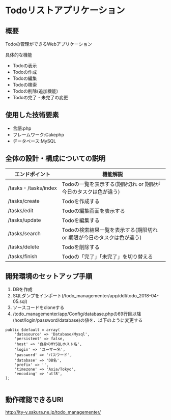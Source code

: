 # Todoリストアプリケーション

## 概要

Todoの管理ができるWebアプリケーション

具体的な機能

* Todoの表示
* Todoの作成
* Todoの編集
* Todoの検索
* Todoの削除(追加機能)
* Todoの完了・未完了の変更

## 使用した技術要素

* 言語:php
* フレームワーク:Cakephp
* データベース:MySQL


## 全体の設計・構成についての説明


| エンドポイント         | 機能解説                                                                                                    |
|--------------|----------------------------------------------------------------------------------------------------------------|
| /tasks・/tasks/index           | Todoの一覧を表示する(期限切れ or 期限が今日のタスクは色が違う)                           |
| /tasks/create         | Todoを作成する                                                          |
| /tasks/edit         | Todoの編集画面を表示する                                                          |
| /tasks/update | Todoを編集する　|
| /tasks/search        | Todoの検索結果一覧を表示する(期限切れ or 期限が今日のタスクは色が違う)                     |
| /tasks/delete       |  Todoを削除する                                                               |
| /tasks/finish | Todoの「完了」「未完了」を切り替える　|


## 開発環境のセットアップ手順

1. DBを作成
1. SQLダンプをインポート(/todo_managementer/app/ddl/todo_2018-04-05.sql)
1. ソースコードをcloneする 
1. /todo_managementer/app/Config/database.phpの69行目以降(host/login/password/database)の値を、以下のように変更する

```
public $default = array(
	'datasource' => 'Database/Mysql',
	'persistent' => false,
	'host' => '自身のMYSQLホスト名',
	'login' => 'ユーザー名',
	'password' => 'パスワード',
	'database' => 'DB名',
	'prefix' => '',
	'timezone' => 'Asia/Tokyo',
	'encoding' => 'utf8',
);


```

## 動作確認できるURI

http://ity-y.sakura.ne.jp/todo_managementer/
